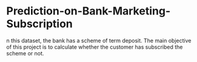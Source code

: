# Prediction-on-Bank-Marketing-Subscription
n this dataset, the bank has a scheme of term deposit. The main objective of this project is to calculate whether the customer has
subscribed the scheme or not.
